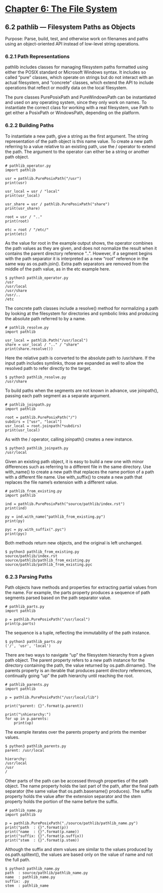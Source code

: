# [Chapter 6: The File System](https://pymotw.com/3/file_access.html)

## 6.2 pathlib — Filesystem Paths as Objects

Purpose:	Parse, build, test, and otherwise work on filenames and paths using an object-oriented API instead of low-level string operations.

### 6.2.1 Path Representations

pathlib includes classes for managing filesystem paths formatted using either the POSIX standard or Microsoft Windows syntax. It includes so called “pure” classes, which operate on strings but do not interact with an actual filesystem, and “concrete” classes, which extend the API to include operations that reflect or modify data on the local filesystem.

The pure classes PurePosixPath and PureWindowsPath can be instantiated and used on any operating system, since they only work on names. To instantiate the correct class for working with a real filesystem, use Path to get either a PosixPath or WindowsPath, depending on the platform.

### 6.2.2 Building Paths

To instantiate a new path, give a string as the first argument. The string representation of the path object is this name value. To create a new path referring to a value relative to an existing path, use the / operator to extend the path. The argument to the operator can either be a string or another path object.

```
# pathlib_operator.py
import pathlib

usr = pathlib.PurePosixPath("/usr")
print(usr)

usr_local = usr / "local"
print(usr_local)

usr_share = usr / pathlib.PurePosixPath("share")
print(usr_share)

root = usr / ".."
print(root)

etc = root / "/etc/"
print(etc)
```

As the value for root in the example output shows, the operator combines the path values as they are given, and does not normalize the result when it contains the parent directory reference "..". However, if a segment begins with the path separator it is interpreted as a new “root” reference in the same way as os.path.join(). Extra path separators are removed from the middle of the path value, as in the etc example here.

```
$ python3 pathlib_operator.py
/usr
/usr/local
/usr/share
/usr/..
/etc
```

The concrete path classes include a resolve() method for normalizing a path by looking at the filesystem for directories and symbolic links and producing the absolute path referred to by a name.

```
# pathlib_resolve.py
import pathlib

usr_local = pathlib.Path("/usr/local")
share = usr_local / ".." / "share"
print(share.resolve())
```

Here the relative path is converted to the absolute path to /usr/share. If the input path includes symlinks, those are expanded as well to allow the resolved path to refer directly to the target.

```
$ python3 pathlib_resolve.py
/usr/share
```

To build paths when the segments are not known in advance, use joinpath(), passing each path segment as a separate argument.

```
# pathlib_joinpath.py
import pathlib

root = pathlib.PurePosixPath("/")
subdirs = ["usr", "local"]
usr_local = root.joinpath(*subdirs)
print(usr_local)
```

As with the / operator, calling joinpath() creates a new instance.

```
$ python3 pathlib_joinpath.py
/usr/local
```

Given an existing path object, it is easy to build a new one with minor differences such as referring to a different file in the same directory. Use with_name() to create a new path that replaces the name portion of a path with a different file name. Use with_suffix() to create a new path that replaces the file name’s extension with a different value.

```
# pathlib_from_existing.py
import pathlib

ind = pathlib.PurePosixPath("source/pathlib/index.rst")
print(ind)

py = ind.with_name("pathlib_from_existing.py")
print(py)

pyc = py.with_suffix(".pyc")
print(pyc)
```

Both methods return new objects, and the original is left unchanged.

```
$ python3 pathlib_from_existing.py
source/pathlib/index.rst
source/pathlib/pathlib_from_existing.py
source/pathlib/pathlib_from_existing.pyc
```

### 6.2.3 Parsing Paths

Path objects have methods and properties for extracting partial values from the name. For example, the parts property produces a sequence of path segments parsed based on the path separator value.

```
# pathlib_parts.py
import pathlib

p = pathlib.PurePosixPath("/usr/local")
print(p.parts)
```

The sequence is a tuple, reflecting the immutability of the path instance.

```
$ python3 pathlib_parts.py
('/', 'usr', 'local')
```

There are two ways to navigate “up” the filesystem hierarchy from a given path object. The parent property refers to a new path instance for the directory containing the path, the value returned by os.path.dirname(). The parents property is an iterable that produces parent directory references, continually going “up” the path hierarchy until reaching the root.

```
# pathlib_parents.py
import pathlib

p = pathlib.PurePosixPath("/usr/local/lib")

print("parent: {}".format(p.parent))

print("\nhierarchy:")
for up in p.parents:
    print(up)
```

The example iterates over the parents property and prints the member values.

```
$ python3 pathlib_parents.py
parent: /usr/local

hierarchy:
/usr/local
/usr
/
```

Other parts of the path can be accessed through properties of the path object. The name property holds the last part of the path, after the final path separator (the same value that os.path.basename() produces). The suffix property holds the value after the extension separator and the stem property holds the portion of the name before the suffix.

```
# pathlib_name.py
import pathlib

p = pathlib.PurePosixPath("./source/pathlib/pathlib_name.py")
print("path  : {}".format(p))
print("name  : {}".format(p.name))
print("suffix: {}".format(p.suffix))
print("stem  : {}".format(p.stem))
```

Although the suffix and stem values are similar to the values produced by os.path.splitext(), the values are based only on the value of name and not the full path.

```
$ python3 pathlib_name.py
path  : source/pathlib/pathlib_name.py
name  : pathlib_name.py
suffix: .py
stem  : pathlib_name
```